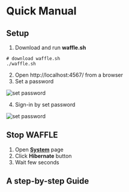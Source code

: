 # Quick Manual

## Setup
1. Download and run **waffle.sh**
```
# download waffle.sh
./waffle.sh
```
2. Open http://localhost:4567/ from a browser
3. Set a password

![set password](img/signin0.png)

4. Sign-in by set password

![set password](img/signin1.png)

## Stop WAFFLE
1. Open [**System**](http://localhost:4567/@system) page
2. Click **Hibernate** button
3. Wait few seconds 

## A step-by-step Guide
